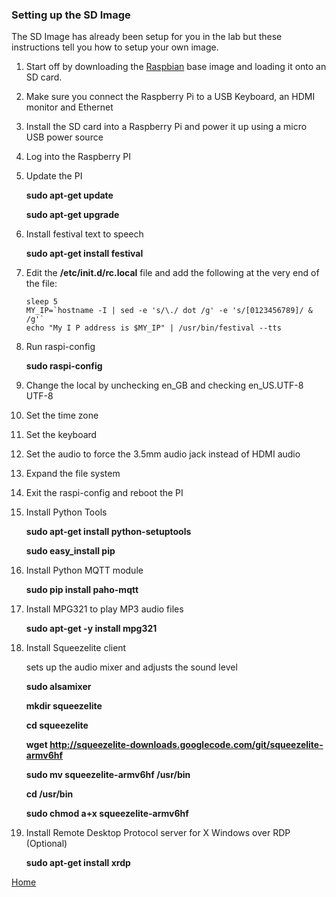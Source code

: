 ### Setting up the SD Image
The SD Image has already been setup for you in the lab but these instructions tell you how to setup your own image.

1. Start off by downloading the [Raspbian](https://www.raspberrypi.org/downloads/) base image and loading it onto an SD card.
2. Make sure you connect the Raspberry Pi to a USB Keyboard, an HDMI monitor and Ethernet
3. Install the SD card into a Raspberry Pi and power it up using a micro USB power source
4. Log into the Raspberry PI
5. Update the PI

	**sudo apt-get update**

	**sudo apt-get upgrade**
6. Install festival text to speech

	**sudo apt-get install festival**
7. Edit the **/etc/init.d/rc.local** file and add the following at the very end of the file:

	```
	sleep 5
	MY_IP=`hostname -I | sed -e 's/\./ dot /g' -e 's/[0123456789]/ & /g'`
	echo "My I P address is $MY_IP" | /usr/bin/festival --tts
	```

8. Run raspi-config
	
	**sudo raspi-config**  

9. Change the local by unchecking en_GB and checking en_US.UTF-8 UTF-8
10. Set the time zone
11. Set the keyboard
11. Set the audio to force the 3.5mm audio jack instead of HDMI audio
12. Expand the file system
13. Exit the raspi-config and reboot the PI
12. Install Python Tools

	**sudo apt-get install python-setuptools**

	**sudo easy_install pip**

14. Install Python MQTT module
	
	**sudo pip install paho-mqtt**

15. Install MPG321 to play MP3 audio files
	
	**sudo apt-get -y install mpg321**

16. Install Squeezelite client

	sets up the audio mixer and adjusts the sound level

    **sudo alsamixer** 

    **mkdir squeezelite**

    **cd squeezelite**

    **wget http://squeezelite-downloads.googlecode.com/git/squeezelite-armv6hf**

    **sudo mv squeezelite-armv6hf /usr/bin**

    **cd /usr/bin**

    **sudo chmod a+x squeezelite-armv6hf**

17. Install Remote Desktop Protocol server for X Windows over RDP (Optional)

	**sudo apt-get install xrdp**

[Home](README.md)